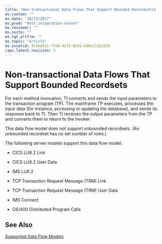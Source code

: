 ```yaml
---
title: "Non-transactional Data Flows That Support Bounded Recordsets2 | Microsoft Docs"
ms.custom: ""
ms.date: "10/13/2017"
ms.prod: "host-integration-server"
ms.reviewer: ""
ms.suite: ""
ms.tgt_pltfrm: ""
ms.topic: "article"
ms.assetid: 9c3ea011-7fe0-41f2-9e5e-bd9ac11e2a10
caps.latest.revision: 3
---
```

# Non-transactional Data Flows That Support Bounded Recordsets
For each method invocation, TI converts and sends the input parameters to the transaction program (TP). The mainframe TP executes, processes the input data (for instance, accessing or updating the database), and sends its response back to TI. Then TI receives the output parameters from the TP and converts them to return to the invoker.  
  
 This data flow model does not support unbounded recordsets. (An unbounded recordset has no set number of rows.)  
  
 The following server models support this data flow model:  
  
-   CICS LU6.2 Link  
  
-   CICS LU6.2 User Data  
  
-   IMS LU6.2  
  
-   TCP Transaction Request Message (TRM) Link  
  
-   TCP Transaction Request Message (TRM) User Data  
  
-   IMS Connect  
  
-   OS/400 Distributed Program Calls  
  
## See Also  
 [Supported Data Flow Models](../core/supported-data-flow-models.md)